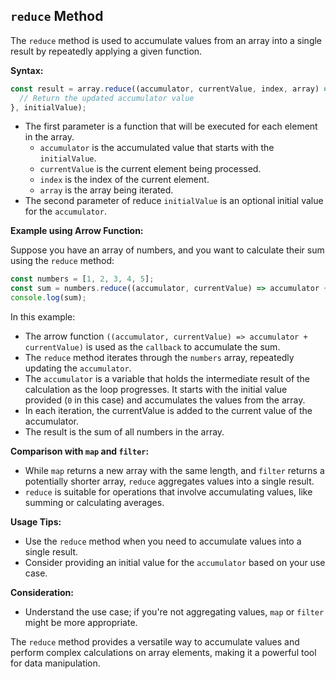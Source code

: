## `reduce` Method

The `reduce` method is used to accumulate values from an array into a single result by repeatedly applying a given function.

**Syntax:**

```javascript
const result = array.reduce((accumulator, currentValue, index, array) => {
  // Return the updated accumulator value
}, initialValue);
```

- The first parameter is a function that will be executed for each element in the array.
  - `accumulator` is the accumulated value that starts with the `initialValue`.
  - `currentValue` is the current element being processed.
  - `index` is the index of the current element.
  - `array` is the array being iterated.
- The second parameter of reduce `initialValue` is an optional initial value for the `accumulator`.

**Example using Arrow Function:**

Suppose you have an array of numbers, and you want to calculate their sum using the `reduce` method:

```javascript
const numbers = [1, 2, 3, 4, 5];
const sum = numbers.reduce((accumulator, currentValue) => accumulator + currentValue, 0);
console.log(sum);
```

In this example:
- The arrow function `((accumulator, currentValue) => accumulator + currentValue)` is used as the `callback` to accumulate the sum.
- The `reduce` method iterates through the `numbers` array, repeatedly updating the `accumulator`.
- The `accumulator` is a variable that holds the intermediate result of the calculation as the loop progresses. It starts with the initial value provided (`0` in this case) and accumulates the values from the array. 
- In each iteration, the currentValue is added to the current value of the accumulator.
- The result is the sum of all numbers in the array.

**Comparison with `map` and `filter`:**
- While `map` returns a new array with the same length, and `filter` returns a potentially shorter array, `reduce` aggregates values into a single result.
- `reduce` is suitable for operations that involve accumulating values, like summing or calculating averages.

**Usage Tips:**
- Use the `reduce` method when you need to accumulate values into a single result.
- Consider providing an initial value for the `accumulator` based on your use case.

**Consideration:**
- Understand the use case; if you're not aggregating values, `map` or `filter` might be more appropriate.

The `reduce` method provides a versatile way to accumulate values and perform complex calculations on array elements, making it a powerful tool for data manipulation.

